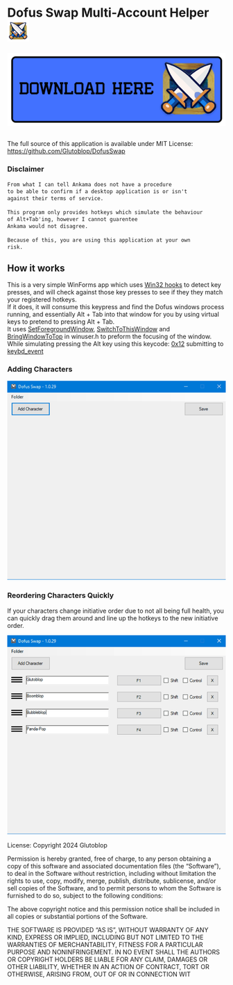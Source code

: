 ﻿# Dofus Swap Multi-Account Helper <img src="https://raw.githubusercontent.com/Glutoblop/DofusSwap/master/Icon/Swords.png" width=50 height=50/>
 
[<img src="https://raw.githubusercontent.com/Glutoblop/DofusSwap/master/Wiki/res/download_here.png" width=600>](https://raw.github.com/Glutoblop/DofusSwap/master/Downloadables/dofusswap_1.1.0.zip)
## 

The full source of this application is available under MIT License: 
https://github.com/Glutoblop/DofusSwap  

### Disclaimer

    From what I can tell Ankama does not have a procedure
    to be able to confirm if a desktop application is or isn't
    against their terms of service.  
    
    This program only provides hotkeys which simulate the behaviour  
    of Alt+Tab'ing, however I cannot guarentee  
    Ankama would not disagree.  
      
    Because of this, you are using this application at your own
    risk.  
   

## How it works
This is a very simple WinForms app which uses [Win32 hooks](https://learn.microsoft.com/en-us/windows/win32/inputdev/wm-keyup) to detect key presses, and will check against those key presses to see if they they match your registered hotkeys.  
If it does, it will consume this keypress and find the Dofus windows process running, and essentially Alt + Tab into that window for you by using virtual keys to pretend to pressing Alt + Tab.  
It uses [SetForegroundWindow](https://learn.microsoft.com/en-us/windows/win32/api/winuser/nf-winuser-setforegroundwindow), [SwitchToThisWindow](https://learn.microsoft.com/en-us/windows/win32/api/winuser/nf-winuser-switchtothiswindow) and [BringWindowToTop](https://learn.microsoft.com/en-us/windows/win32/api/winuser/nf-winuser-bringwindowtotop) in winuser.h to preform the focusing of the window.  
While simulating pressing the Alt key using this keycode: [0x12](https://learn.microsoft.com/en-us/windows/win32/inputdev/virtual-key-codes) submitting to [keybd_event](https://learn.microsoft.com/en-us/windows/win32/api/winuser/nf-winuser-keybd_event)

### Adding Characters
<img src="https://raw.githubusercontent.com/Glutoblop/DofusSwap/master/Wiki/res/add_character.gif" width=700> 


### Reordering Characters Quickly
If your characters change initiative order due to not all being full health, you can quickly drag them around and line up the hotkeys to the new initiative order.  
  
<img src="https://raw.githubusercontent.com/Glutoblop/DofusSwap/master/Wiki/res/drag_characters.gif" width=700> 
  
  
License:
Copyright 2024 Glutoblop

Permission is hereby granted, free of charge, to any person obtaining a copy of this software and associated documentation files (the “Software”), to deal in the Software without restriction, including without limitation the rights to use, copy, modify, merge, publish, distribute, sublicense, and/or sell copies of the Software, and to permit persons to whom the Software is furnished to do so, subject to the following conditions:

The above copyright notice and this permission notice shall be included in all copies or substantial portions of the Software.

THE SOFTWARE IS PROVIDED “AS IS”, WITHOUT WARRANTY OF ANY KIND, EXPRESS OR IMPLIED, INCLUDING BUT NOT LIMITED TO THE WARRANTIES OF MERCHANTABILITY, FITNESS FOR A PARTICULAR PURPOSE AND NONINFRINGEMENT. IN NO EVENT SHALL THE AUTHORS OR COPYRIGHT HOLDERS BE LIABLE FOR ANY CLAIM, DAMAGES OR OTHER LIABILITY, WHETHER IN AN ACTION OF CONTRACT, TORT OR OTHERWISE, ARISING FROM, OUT OF OR IN CONNECTION WIT
